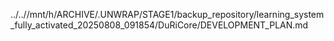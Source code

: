 ../..//mnt/h/ARCHIVE/.UNWRAP/STAGE1/backup_repository/learning_system_fully_activated_20250808_091854/DuRiCore/DEVELOPMENT_PLAN.md
